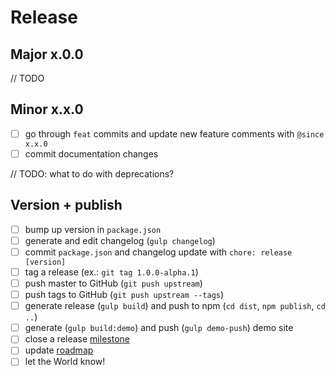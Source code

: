 # Release

## Major x.0.0
// TODO

## Minor x.x.0
* [ ] go through `feat` commits and update new feature comments with `@since x.x.0`
* [ ] commit documentation changes

// TODO: what to do with deprecations?

## Version + publish
* [ ] bump up version in `package.json`
* [ ] generate and edit changelog (`gulp changelog`)
* [ ] commit `package.json` and changelog update with `chore: release [version]`
* [ ] tag a release (ex.: `git tag 1.0.0-alpha.1`)
* [ ] push master to GitHub (`git push upstream`)
* [ ] push tags to GitHub (`git push upstream --tags`)
* [ ] generate release (`gulp build`) and push to npm (`cd dist`, `npm publish`, `cd ..`)
* [ ] generate (`gulp build:demo`) and push (`gulp demo-push`) demo site 
* [ ] close a release [milestone](https://github.com/ng-bootstrap/ng-bootstrap/milestones)
* [ ] update [roadmap](https://github.com/ng-bootstrap/ng-bootstrap/wiki/Roadmap)
* [ ] let the World know!
